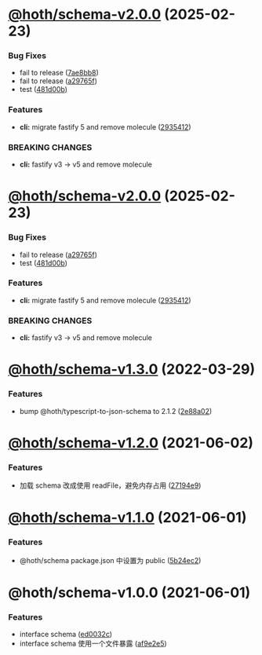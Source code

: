 # [@hoth/schema-v2.0.0](https://github.com/searchfe/hoth/compare/@hoth/schema-v1.3.0...@hoth/schema-v2.0.0) (2025-02-23)


### Bug Fixes

* fail to release ([7ae8bb8](https://github.com/searchfe/hoth/commit/7ae8bb8753323aad906ff3f13967f937167fdafa))
* fail to release ([a29765f](https://github.com/searchfe/hoth/commit/a29765f18b440f85ef35c119e3699efbebe3c5d1))
* test ([481d00b](https://github.com/searchfe/hoth/commit/481d00b232ee932084ca716710807c5061d31cfc))


### Features

* **cli:** migrate fastify 5 and remove molecule ([2935412](https://github.com/searchfe/hoth/commit/29354121d6b067e0cde4dfa4a2acb0ff51cd381b))


### BREAKING CHANGES

* **cli:** fastify v3 -> v5 and remove molecule

# [@hoth/schema-v2.0.0](https://github.com/searchfe/hoth/compare/@hoth/schema-v1.3.0...@hoth/schema-v2.0.0) (2025-02-23)


### Bug Fixes

* fail to release ([a29765f](https://github.com/searchfe/hoth/commit/a29765f18b440f85ef35c119e3699efbebe3c5d1))
* test ([481d00b](https://github.com/searchfe/hoth/commit/481d00b232ee932084ca716710807c5061d31cfc))


### Features

* **cli:** migrate fastify 5 and remove molecule ([2935412](https://github.com/searchfe/hoth/commit/29354121d6b067e0cde4dfa4a2acb0ff51cd381b))


### BREAKING CHANGES

* **cli:** fastify v3 -> v5 and remove molecule

# [@hoth/schema-v1.3.0](https://github.com/searchfe/hoth/compare/@hoth/schema-v1.2.0...@hoth/schema-v1.3.0) (2022-03-29)


### Features

* bump @hoth/typescript-to-json-schema to 2.1.2 ([2e88a02](https://github.com/searchfe/hoth/commit/2e88a0275ec71588a4a3a7420394cce3c89eafca))

# [@hoth/schema-v1.2.0](https://github.com/searchfe/hoth/compare/@hoth/schema-v1.1.0...@hoth/schema-v1.2.0) (2021-06-02)


### Features

* 加载 schema 改成使用 readFile，避免内存占用 ([27194e9](https://github.com/searchfe/hoth/commit/27194e9eae0d2cc94fa3fc03fe657b582f8c0751))

# [@hoth/schema-v1.1.0](https://github.com/searchfe/hoth/compare/@hoth/schema-v1.0.0...@hoth/schema-v1.1.0) (2021-06-01)


### Features

* @hoth/schema  package.json 中设置为 public ([5b24ec2](https://github.com/searchfe/hoth/commit/5b24ec2fed8642e493eb930c112d5cffbc2ce6b1))

# @hoth/schema-v1.0.0 (2021-06-01)


### Features

* interface schema ([ed0032c](https://github.com/searchfe/hoth/commit/ed0032c648b51f30a55fee107e9d98a6fddc4fbc))
* interface schema 使用一个文件暴露 ([af9e2e5](https://github.com/searchfe/hoth/commit/af9e2e52cac13b91673bdccf41c37d367b177524))
